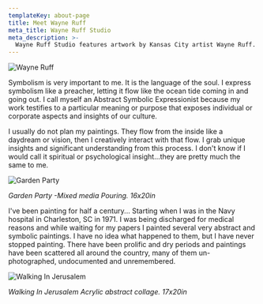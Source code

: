```yaml
---
templateKey: about-page
title: Meet Wayne Ruff
meta_title: Wayne Ruff Studio
meta_description: >-
  Wayne Ruff Studio features artwork by Kansas City artist Wayne Ruff.
---
```


![Wayne Ruff](/img/about.jpg "Wayne Ruff")

Symbolism is very important to me. It is the language of the soul. I express symbolism like a preacher, letting it flow like the ocean tide coming in and going out. I call myself an Abstract Symbolic Expressionist because my work testifies to a particular meaning or purpose that exposes individual or corporate aspects and insights of our culture.

I usually do not plan my paintings. They flow from the inside like a daydream or vision, then I creatively interact with that flow. I grab unique insights and significant understanding from this process. I don't know if I would call it spiritual or psychological insight...they are pretty much the same to me. 

![Garden Party](/img/gardenparty.jpg "Garden Party ")

_Garden Party -Mixed media Pouring. 16x20in_

I've been painting for half a century... Starting when I was in the Navy hospital in Charleston, SC in 1971. I was being discharged for medical reasons and while waiting for my papers I painted several very abstract and symbolic paintings. I have no idea what happened to them, but I have never stopped painting. There have been prolific and dry periods and paintings have been scattered all around the country, many of them un-photographed, undocumented and unremembered.

![Walking In Jerusalem](/img/walkinginjerusalem.jpg "Walking In Jerusalem")

_Walking In Jerusalem Acrylic abstract collage. 17x20in_
